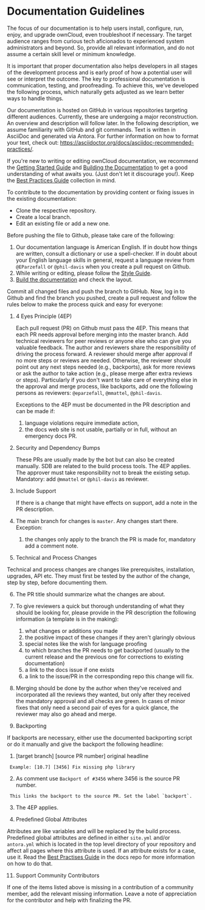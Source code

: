 # Documentation Guidelines

The focus of our documentation is to help users install, configure, run, enjoy, and upgrade ownCloud, even troubleshoot if necessary. The target audience ranges from curious tech aficionados to experienced system administrators and beyond. So, provide all relevant information, and do not assume a certain skill level or minimum knowledge.

It is important that proper documentation also helps developers in all stages of the development process and is early proof of how a potential user will see or interpret the outcome. The key to professional documentation is communication, testing, and proofreading. To achieve this, we've developed the following process, which naturally gets adjusted as we learn better ways to handle things.

Our documentation is hosted on GitHub in various repositories targeting different audiences. Currently, these are undergoing a major reconstruction. An overview and description will follow later. In the following description, we assume familiarity with GitHub and git commands. Text is written in AsciiDoc and generated via Antora. For further information on how to format your text, check out: https://asciidoctor.org/docs/asciidoc-recommended-practices/.

If you're new to writing or editing ownCloud documentation, we recommend the [Getting Started Guide](https://github.com/owncloud/docs/blob/master/docs/getting-started.md) and [Building the Documentation](https://github.com/owncloud/docs/blob/master/docs/build-the-docs.md) to get a good understanding of what awaits you. (Just don't let it discourage you!). Keep the [Best Practices Guide](https://github.com/owncloud/docs/blob/master/docs/best-practices.md) collection in mind.

To contribute to the documentation by providing content or fixing issues in the existing documentation:

- Clone the respective repository.
- Create a local branch.
- Edit an existing file or add a new one.

Before pushing the file to Github, please take care of the following:

1. Our documentation language is American English. If in doubt how things are written, consult a dictionary or use a spell-checker. If in doubt about your English language skills in general, request a language review from `@EParzefall` or `@phil-davis` when you create a pull request on Github.
2. While writing or editing, please follow the [Style Guide](https://github.com/owncloud/docs/blob/master/docs/style-guide.md).
3. [Build the documentation](https://github.com/owncloud/docs/blob/master/docs/build-the-docs.md) and check the layout.

Commit all changed files and push the branch to GitHub. Now, log in to Github and find the branch you pushed, create a pull request and follow the rules below to make the process quick and easy for everyone:

1. 4 Eyes Principle (4EP)

   Each pull request (PR) on Github must pass the 4EP. This means that each PR needs approval before merging into the master branch. Add technical reviewers for peer reviews or anyone else who can give you valuable feedback. The author and reviewers share the responsibility of driving the process forward. A reviewer should merge after approval if no more steps or reviews are needed. Otherwise, the reviewer should point out any next steps needed (e.g., backports), ask for more reviews or ask the author to take action (e.g., please merge after extra reviews or steps). Particularly if you don't want to take care of everything else in the approval and merge process, like backports, add one the following persons as reviewers: `@eparzefall`, `@mmattel`, `@phil-davis`.

   Exceptions to the 4EP must be documented in the PR description and can be made if:

   1. language violations require immediate action,
   2. the docs web site is not usable, partially or in full, without an emergency docs PR.

2. Security and Dependency Bumps

   These PRs are usually made by the bot but can also be created manually. SDB are related to the build process tools. The 4EP applies. The approver must take responsibility not to break the existing setup. Mandatory: add `@mmattel` or `@phil-davis` as reviewer.

3. Include Support

   If there is a change that might have effects on support, add a note in the PR description.

4. The main branch for changes is `master`. Any changes start there. Exception:

   1. the changes only apply to the branch the PR is made for, mandatory add a comment note.

5. Technical and Process Changes

  Technical and process changes are changes like prerequisites, installation, upgrades, API etc. They must first be tested by the author of the change, step by step, before documenting them.

6. The PR title should summarize what the changes are about.

7. To give reviewers a quick but thorough understanding of what they should be looking for, please provide in the PR description the following information (a template is in the making):

   1. what changes or additions you made
   2. the positive impact of these changes if they aren't glaringly obvious
   3. special notes like the wish for language proofing
   4. to which branches the PR needs to get backported (usually to the current release and the previous one for corrections to existing documentation)
   5. a link to the docs issue if one exists
   6. a link to the issue/PR in the corresponding repo this change will fix.

8. Merging should be done by the author when they've received and incorporated all the reviews they wanted, but only after they received the mandatory approval and all checks are green. In cases of minor fixes that only need a second pair of eyes for a quick glance, the reviewer may also go ahead and merge.

9. Backporting

  If backports are necessary, either use the documented backporting script or do it manually and give the backport the following headline:

   1. [target branch] [source PR number] original headline

     Example: [10.7] [3456] Fix missing php library

   2. As comment use `Backport of #3456` where 3456 is the source PR number.

     This links the backport to the source PR. Set the label `backport`.

   3. The 4EP applies.

10. Predefined Global Attributes

  Attributes are like variables and will be replaced by the build process. Predefined global attributes are defined in either `site.yml` and/or `antora.yml` which is located in the top level directory of your repository and affect all pages where this attribute is used. If an attribute exists for a case, use it. Read the [Best Practises Guide](https://github.com/owncloud/docs/blob/master/docs/best-practices.md) in the docs repo for more information on how to do that.

11. Support Community Contributors

  If one of the items listed above is missing in a contribution of a community member, add the relevant missing information. Leave a note of appreciation for the contributor and help with finalizing the PR.
